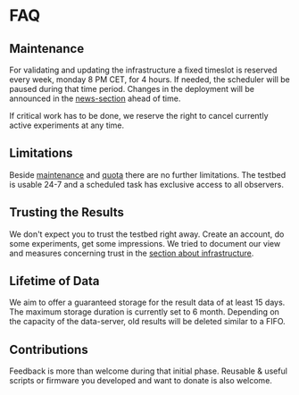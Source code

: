 # FAQ

## Maintenance

For validating and updating the infrastructure a fixed timeslot is reserved every week, monday 8 PM CET, for 4 hours.
If needed, the scheduler will be paused during that time period.
Changes in the deployment will be announced in the [news-section](./news) ahead of time.

If critical work has to be done, we reserve the right to cancel currently active experiments at any time.

## Limitations

Beside [maintenance](#maintenance) and [quota](/content/access.md#quota) there are no further limitations.
The testbed is usable 24-7 and a scheduled task has exclusive access to all observers.

## Trusting the Results

We don't expect you to trust the testbed right away.
Create an account, do some experiments, get some impressions.
We tried to document our view and measures concerning trust in the [section about infrastructure](/content/infrastructure.md#building-a-chain-of-trust).

## Lifetime of Data

We aim to offer a guaranteed storage for the result data of at least 15 days.
The maximum storage duration is currently set to 6 month.
Depending on the capacity of the data-server, old results will be deleted similar to a FIFO.

## Contributions

Feedback is more than welcome during that initial phase. Reusable & useful scripts or firmware you developed and want to donate is also welcome.
